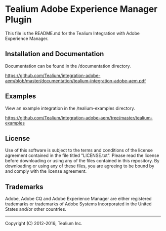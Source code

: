 # Tealium Adobe Experience Manager Plugin

This file is the README.md for the Tealium Integration with Adobe Experience Manager.

## Installation and Documentation

Documentation can be found in the /documentation directory.

https://github.com/Tealium/integration-adobe-aem/blob/master/documentation/tealium-integration-adobe-aem.pdf


## Examples

View an example integration in the /tealium-examples directory.

https://github.com/Tealium/integration-adobe-aem/tree/master/tealium-examples


## License

Use of this software is subject to the terms and conditions of the license agreement contained in the file titled "LICENSE.txt".  Please read the license before downloading or using any of the files contained in this repository. By downloading or using any of these files, you are agreeing to be bound by and comply with the license agreement.

## Trademarks

Adobe, Adobe CQ and Adobe Experience Manager are either registered trademarks or trademarks of Adobe Systems Incorporated in the United States and/or other countries.

---
Copyright (C) 2012-2016, Tealium Inc.
